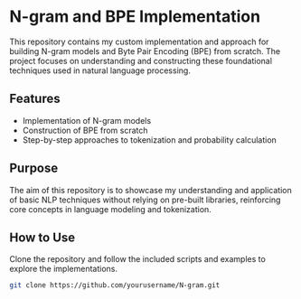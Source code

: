 # N-gram and BPE Implementation

This repository contains my custom implementation and approach for building N-gram models and Byte Pair Encoding (BPE) from scratch. The project focuses on understanding and constructing these foundational techniques used in natural language processing.

## Features
- Implementation of N-gram models
- Construction of BPE from scratch
- Step-by-step approaches to tokenization and probability calculation

## Purpose
The aim of this repository is to showcase my understanding and application of basic NLP techniques without relying on pre-built libraries, reinforcing core concepts in language modeling and tokenization.

## How to Use
Clone the repository and follow the included scripts and examples to explore the implementations.

```bash
git clone https://github.com/yourusername/N-gram.git
